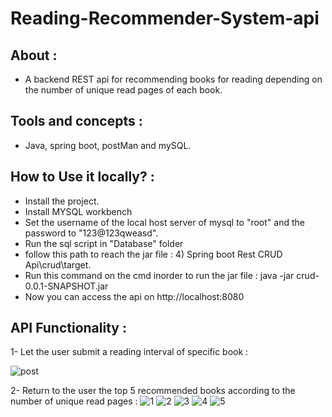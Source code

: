 # Reading-Recommender-System-api
## About :
- A backend REST api for recommending books for reading depending on the number of unique read pages of each book.

## Tools and concepts : 
- Java, spring boot, postMan and mySQL.
## How to Use it locally? :
- Install the project.
- Install MYSQL workbench
- Set the username of the local host server of mysql to "root" and the password to "123@123qweasd".
- Run the sql script in "Database" folder 
- follow this path to reach the jar file : 4) Spring boot Rest CRUD Api\crud\target.
- Run this command on the cmd inorder to run the jar file : java -jar crud-0.0.1-SNAPSHOT.jar
- Now you can access the api on http://localhost:8080

## API Functionality :
1- Let the user submit a reading interval of specific book :

![post](https://github.com/MahmoudAdelkamal/Reading-Recommender-System-api/assets/48772371/b687ae26-11ad-4fcf-8d41-372c6827fc2d)

2- Return to the user the top 5 recommended books according to the number of unique read pages :
![1](https://github.com/MahmoudAdelkamal/Reading-Recommender-System-api/assets/48772371/cf886932-23c7-4fae-a831-aed9836dde74)
![2](https://github.com/MahmoudAdelkamal/Reading-Recommender-System-api/assets/48772371/ef740def-5392-4888-aa11-f7aa55020f63)
![3](https://github.com/MahmoudAdelkamal/Reading-Recommender-System-api/assets/48772371/2d842744-d779-486e-9faa-199fc99c7893)
![4](https://github.com/MahmoudAdelkamal/Reading-Recommender-System-api/assets/48772371/8ff6e731-f81c-43a0-a326-f97bda5e9db4)
![5](https://github.com/MahmoudAdelkamal/Reading-Recommender-System-api/assets/48772371/7bc9290b-fd35-40eb-86a7-2b9edb7822ff)

